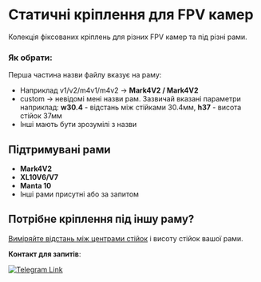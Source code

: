 # Статичні кріплення для FPV камер

Колекція фіксованих кріплень для різних FPV камер та під різні рами.

### Як обрати:
Перша частина назви файлу вказує на раму:
- Наприклад v1/v2/m4v1/m4v2 -> **Mark4V2 / Mark4V2**
- custom -> невідомі мені назви рам. Зазвичай вказані параметри наприклад: **w30.4** - відстань між стійками 30.4мм, **h37** - висота стійок 37мм
- Інші мають бути зрозумілі з назви

## Підтримувані рами

- **Mark4V2**
- **XL10V6/V7** 
- **Manta 10**
- Інші рами присутні або за запитом


## Потрібне кріплення під іншу раму?

[Виміряйте відстань між центрами стійок](https://dmytr0.github.io/hole-distance/) і висоту стійок вашої рами.

**Контакт для запитів**: 

<a href="https://t.me/dimonick" target="_blank">
<img src="https://img.shields.io/badge/Telegram-2CA5E0?style=for-the-badge&logo=telegram&logoColor=white" alt="Telegram Link"/>
</a>